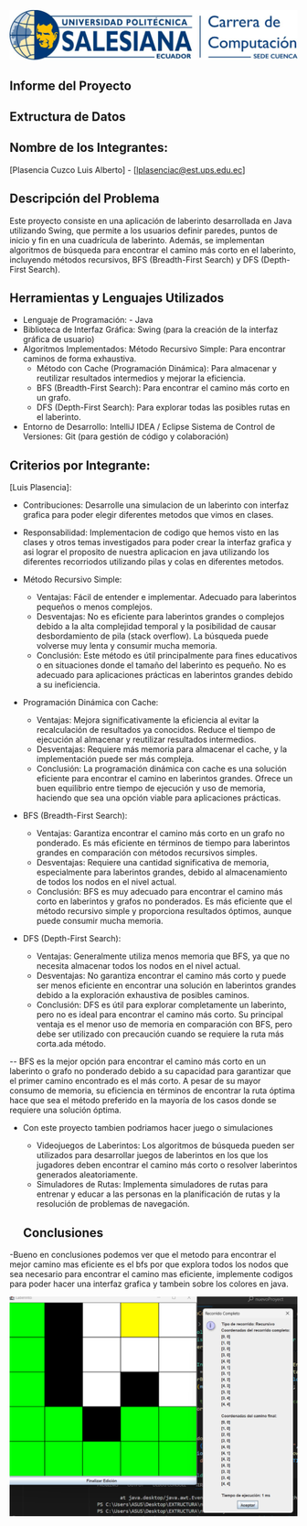 ![alt text](<Imagen de WhatsApp 2024-07-17 a las 17.52.21_09c08f76.jpg>)


## Informe del Proyecto

## Extructura de Datos

## Nombre de los Integrantes:
[Plasencia Cuzco Luis Alberto] - [lplasenciac@est.ups.edu.ec]


## Descripción del Problema
Este proyecto consiste en una aplicación de laberinto desarrollada en Java utilizando Swing, que permite a los usuarios definir paredes, puntos de inicio y fin en una cuadrícula de laberinto. Además, se implementan algoritmos de búsqueda para encontrar el camino más corto en el laberinto, incluyendo métodos recursivos, BFS (Breadth-First Search) y DFS (Depth-First Search).

## Herramientas y Lenguajes Utilizados
- Lenguaje de Programación: - Java
- Biblioteca de Interfaz Gráfica: Swing (para la creación de la interfaz gráfica de usuario)
- Algoritmos Implementados:
    Método Recursivo Simple: Para encontrar caminos de forma exhaustiva.
    - Método con Cache (Programación Dinámica): Para almacenar y reutilizar resultados intermedios y mejorar la eficiencia.
    - BFS (Breadth-First Search): Para encontrar el camino más corto en un grafo.
    - DFS (Depth-First Search): Para explorar todas las posibles rutas en el laberinto.
- Entorno de Desarrollo: IntelliJ IDEA / Eclipse
Sistema de Control de Versiones: Git (para gestión de código y colaboración)


## Criterios por Integrante:
[Luis Plasencia]:

- Contribuciones: Desarrolle una simulacion de un laberinto con interfaz grafica  para poder elegir diferentes metodos que vimos en clases.
- Responsabilidad: Implementacion de codigo que hemos visto en las clases y otros temas investigados para poder crear la interfaz grafica y asi lograr el proposito de nuestra aplicacion en java utilizando los diferentes recorriodos utilizando pilas y colas en diferentes metodos.



- Método Recursivo Simple:

  - Ventajas: Fácil de entender e implementar. Adecuado para laberintos pequeños o menos complejos.
  - Desventajas: No es eficiente para laberintos grandes o complejos debido a la alta complejidad temporal y la posibilidad de causar desbordamiento de pila (stack overflow). La búsqueda puede volverse muy lenta y consumir mucha memoria.
  - Conclusión: Este método es útil principalmente para fines educativos o en situaciones donde el tamaño del laberinto es pequeño. No es adecuado para aplicaciones prácticas en laberintos grandes debido a su ineficiencia.

- Programación Dinámica con Cache:

  - Ventajas: Mejora significativamente la eficiencia al evitar la recalculación de resultados ya conocidos. Reduce el tiempo de ejecución al almacenar y reutilizar resultados intermedios.
  - Desventajas: Requiere más memoria para almacenar el cache, y la implementación puede ser más compleja.
  - Conclusión: La programación dinámica con cache es una solución eficiente para encontrar el camino en laberintos grandes. Ofrece un buen equilibrio entre tiempo de ejecución y uso de memoria, haciendo que sea una opción viable para aplicaciones prácticas.

- BFS (Breadth-First Search):

  - Ventajas: Garantiza encontrar el camino más corto en un grafo no ponderado. Es más eficiente en términos de tiempo para laberintos grandes en comparación con métodos recursivos simples.
  - Desventajas: Requiere una cantidad significativa de memoria, especialmente para laberintos grandes, debido al almacenamiento de todos los nodos en el nivel actual.
  - Conclusión: BFS es muy adecuado para encontrar el camino más corto en laberintos y grafos no ponderados. Es más eficiente que el método recursivo simple y proporciona resultados óptimos, aunque puede consumir mucha memoria.

- DFS (Depth-First Search):

  - Ventajas: Generalmente utiliza menos memoria que BFS, ya que no necesita almacenar todos los nodos en el nivel actual.
  - Desventajas: No garantiza encontrar el camino más corto y puede ser menos eficiente en encontrar una solución en laberintos grandes debido a la exploración exhaustiva de posibles caminos.
  - Conclusión: DFS es útil para explorar completamente un laberinto, pero no es ideal para encontrar el camino más corto. Su principal ventaja es el menor uso de memoria en comparación con BFS, pero debe ser utilizado con precaución cuando se requiere la ruta más corta.ada método.

-- BFS es la mejor opción para encontrar el camino más corto en un laberinto o grafo no ponderado debido a su capacidad para garantizar que el primer camino encontrado es el más corto. A pesar de su mayor consumo de memoria, su eficiencia en términos de encontrar la ruta óptima hace que sea el método preferido en la mayoría de los casos donde se requiere una solución óptima.

- Con este proyecto tambien podriamos hacer juego o simulaciones 
  - Videojuegos de Laberintos: Los algoritmos de búsqueda pueden ser utilizados para desarrollar juegos de laberintos en los que los jugadores deben encontrar el camino más corto o resolver laberintos generados aleatoriamente.
  - Simuladores de Rutas: Implementa simuladores de rutas para entrenar y educar a las personas en la planificación de rutas y la resolución de problemas de navegación.


  ## Conclusiones
-Bueno en conclusiones podemos ver que el metodo para encontrar el mejor camino mas eficiente es el bfs por que explora todos los nodos que sea necesario para encontrar el camino mas eficiente, implemente codigos para poder hacer una interfaz grafica y tambein sobre los colores en java.

![alt text](image.png)